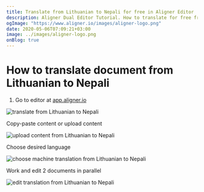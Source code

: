 ```yaml
---
title: Translate from Lithuanian to Nepali for free in Aligner Editor
description: Aligner Dual Editor Tutorial. How to translate for free from Lithuanian to Nepali. Aligner is multilingual document management platform. 
ogImage: "https://www.aligner.io/images/aligner-logo.png"
date: 2020-05-06T07:09:21+03:00
image: ../images/aligner-logo.png
onBlog: true
---
```


# How to translate document from Lithuanian to Nepali

1. Go to editor at [app.aligner.io](https://app.aligner.io "Aligner App web page")

![translate from Lithuanian to Nepali](../aligner-blank-editor.png "translate from Lithuanian to Nepali")

Copy-paste content or upload content

![upload content from Lithuanian to Nepali](../aligner-uploaded-document.png "upload content from Lithuanian to Nepali")

Choose desired language

![choose machine translation from Lithuanian to Nepali](../aligner-language-dropdown.png "choose machine translation from Lithuanian to Nepali")

Work and edit 2 documents in parallel

![edit translation from Lithuanian to Nepali](../aligner-double-sitded-editor.png "edit translation from Lithuanian to Nepali")


